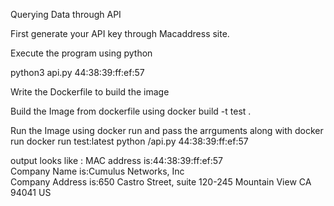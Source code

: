 Querying Data through API

First generate your API key through Macaddress site.

Execute the program using python

python3 api.py 44:38:39:ff:ef:57

Write the Dockerfile to build the image 

Build the Image from dockerfile using docker build -t test .

Run the Image using docker run and pass the arrguments along with docker run
 docker run test:latest python /api.py 44:38:39:ff:ef:57 
 
 

output looks like :
  MAC address is:44:38:39:ff:ef:57                                                                                           
Company Name is:Cumulus Networks, Inc                                                                                      
Company Address is:650 Castro Street, suite 120-245 Mountain View  CA  94041 US


